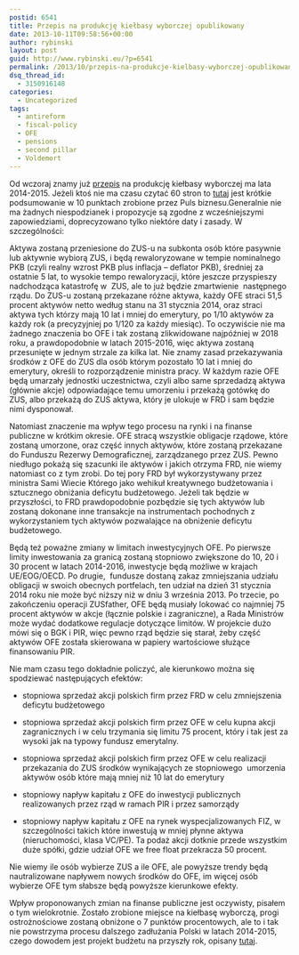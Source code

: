```yaml
---
postid: 6541
title: Przepis na produkcję kiełbasy wyborczej opublikowany
date: 2013-10-11T09:58:56+00:00
author: rybinski
layout: post
guid: http://www.rybinski.eu/?p=6541
permalink: /2013/10/przepis-na-produkcje-kielbasy-wyborczej-opublikowany/
dsq_thread_id:
  - 3150916148
categories:
  - Uncategorized
tags:
  - antireform
  - fiscal-policy
  - OFE
  - pensions
  - second pillar
  - Voldemort
---
```

Od wczoraj znamy już [przepis](http://resources.rybinski.eu/resources/viewResource:aa5a710e-3246-11e3-8c65-001b24eff4d8) na produkcję kiełbasy wyborczej ma lata 2014-2015. Jeżeli ktoś nie ma czasu czytać 60 stron to [tutaj](http://ofeczyzus.pb.pl/3366915,76260,10-najwazniejszych-zmian-w-ofe-ustawa) jest krótkie podsumowanie w 10 punktach zrobione przez Puls biznesu.Generalnie nie ma żadnych niespodzianek i propozycje są zgodne z wcześniejszymi zapowiedziami, doprecyzowano tylko niektóre daty i zasady. W szczególności:

<!--more-->

Aktywa zostaną przeniesione do ZUS-u na subkonta osób które pasywnie lub aktywnie wybiorą ZUS, i będą rewaloryzowane w tempie nominalnego PKB (czyli realny wzrost PKB plus inflacja – deflator PKB), średniej za ostatnie 5 lat, to wysokie tempo rewaloryzacji, które jeszcze przyspieszy nadchodząca katastrofę w  ZUS, ale to już będzie zmartwienie  następnego rządu. Do ZUS-u zostaną przekazane różne aktywa, każdy OFE straci 51,5 procent aktywów netto według stanu na 31 stycznia 2014, oraz straci aktywa tych którzy mają 10 lat i mniej do emerytury, po 1/10 aktywów za każdy rok (a precyzyjniej po 1/120 za każdy miesiąc). To oczywiście nie ma żadnego znaczenia bo OFE i tak zostaną zlikwidowane najpóźniej w 2018 roku, a prawdopodobnie w latach 2015-2016, więc aktywa zostaną przesunięte w jednym strzale za kilka lat. Nie znamy zasad przekazywania środków z OFE do ZUS dla osób którym pozostało 10 lat i mniej do emerytury, określi to rozporządzenie ministra pracy. W każdym razie OFE będą umarzały jednostki uczestnictwa, czyli albo same sprzedadzą aktywa (głównie akcje) odpowiadające temu umorzeniu i przekażą gotówkę do ZUS, albo przekażą do ZUS aktywa, który je ulokuje w FRD i sam będzie nimi dysponował.

Natomiast znaczenie ma wpływ tego procesu na rynki i na finanse publiczne w krótkim okresie. OFE stracą wszystkie obligacje rządowe, które zostaną umorzone, oraz część innych aktywów, które zostaną przekazane do Funduszu Rezerwy Demograficznej, zarządzanego przez ZUS. Pewno niedługo pokażą się szacunki ile aktywów i jakich otrzyma FRD, nie wiemy natomiast co z tym zrobi. Do tej pory FRD był wykorzystywany przez ministra Sami Wiecie Którego jako wehikuł kreatywnego budżetowania i sztucznego obniżania deficytu budżetowego. Jeżeli tak będzie w przyszłości, to FRD prawdopodobnie pozbędzie się tych aktywów lub zostaną dokonane inne transakcje na instrumentach pochodnych z wykorzystaniem tych aktywów pozwalające na obniżenie deficytu budżetowego.

Będą też poważne zmiany w limitach inwestycyjnych OFE. Po pierwsze limity inwestowania za granicą zostaną stopniowo zwiększone do 10, 20 i 30 procent w latach 2014-2016, inwestycje będą możliwe w krajach UE/EOG/OECD. Po drugie,  fundusze dostaną zakaz zmniejszania udziału obligacji w swoich obecnych portfelach, ten udział na dzień 31 stycznia 2014 roku nie może być niższy niż w dniu 3 września 2013. Po trzecie, po zakończeniu operacji ZUSfather, OFE będą musiały lokować co najmniej 75 procent aktywów w akcje (łącznie polskie i zagraniczne), a Rada Ministrów może wydać dodatkowe regulacje dotyczące limitów. W projekcie dużo mówi się o BGK i PIR, więc pewno rząd będzie się starał, żeby część aktywów OFE została skierowana w papiery wartościowe służące finansowaniu PIR.

Nie mam czasu tego dokładnie policzyć, ale kierunkowo można się spodziewać następujących efektów:

- stopniowa sprzedaż akcji polskich firm przez FRD w celu zmniejszenia deficytu budżetowego

- stopniowa sprzedaż akcji polskich firm przez OFE w celu kupna akcji zagranicznych i w celu trzymania się limitu 75 procent, który i tak jest za wysoki jak na typowy fundusz emerytalny.

- stopniowa sprzedaż akcji polskich firm przez OFE w celu realizacji przekazania do ZUS środków wynikających ze stopniowego  umorzenia aktywów osób które mają mniej niż 10 lat do emerytury

- stopniowy napływ kapitału z OFE do inwestycji publicznych realizowanych przez rząd w ramach PIR i przez samorządy

- stopniowy napływ kapitału z OFE na rynek wyspecjalizowanych FIZ, w szczególności takich które inwestują w mniej płynne aktywa (nieruchomości, klasa VC/PE). Ta podaż akcji dotknie przede wszystkim duże spółki, gdzie udział OFE we free float przekracza 50 procent.

Nie wiemy ile osób wybierze ZUS a ile OFE, ale powyższe trendy będą nautralizowane napływem nowych środków do OFE, im więcej osób wybierze OFE tym słabsze będą powyższe kierunkowe efekty.

Wpływ proponowanych zmian na finanse publiczne jest oczywisty, pisałem o tym wielokrotnie. Zostało zrobione miejsce na kiełbasę wyborczą, progi ostrożnościowe zostaną obniżone o 7 punktów procentowych, ale to i tak nie powstrzyma procesu dalszego zadłużania Polski w latach 2014-2015, czego dowodem jest projekt budżetu na przyszły rok, opisany [tutaj](http://www.rybinski.eu/2013/09/jaki-naprawde-bedzie-przyszloroczny-budzet/).

 
